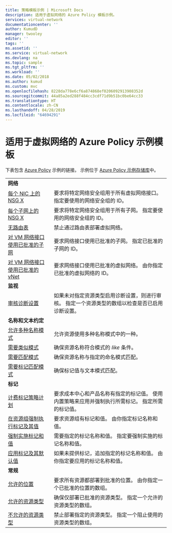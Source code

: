 ```yaml
---
title: 策略模板示例 | Microsoft Docs
description: 适用于虚拟网络的 Azure Policy 模板示例。
services: virtual-network
documentationcenter: ''
author: KumudD
manager: twooley
editor: ''
tags: ''
ms.assetid: ''
ms.service: virtual-network
ms.devlang: na
ms.topic: sample
ms.tgt_pltfrm: ''
ms.workload: ''
ms.date: 05/02/2018
ms.author: kumud
ms.custom: mvc
ms.openlocfilehash: 8228da778e6cf6a874868ef0206092913908352d
ms.sourcegitcommit: 44a85a2ed288f484cc3cdf71d9b51bc0be64cc33
ms.translationtype: HT
ms.contentlocale: zh-CN
ms.lasthandoff: 04/28/2019
ms.locfileid: "64694291"
---
```

# <a name="azure-policy-sample-templates-for-virtual-network"></a>适用于虚拟网络的 Azure Policy 示例模板

下表包含 [Azure Policy](../governance/policy/overview.md?toc=%2fazure%2fvirtual-network%2ftoc.json) 示例的链接。 示例位于 [Azure Policy 示例存储库](https://github.com/Azure/azure-policy)中。

| | |
|---|---|
|**网络**||
| [每个 NIC 上的 NSG X](../governance/policy/samples/nsg-on-nic.md?toc=%2fazure%2fvirtual-network%2ftoc.json) | 要求将特定网络安全组用于所有虚拟网络接口。 指定要使用的网络安全组的 ID。 |
| [每个子网上的 NSG X](../governance/policy/samples/nsg-on-subnet.md?toc=%2fazure%2fvirtual-network%2ftoc.json) | 要求将特定网络安全组用于所有子网。 指定要使用的网络安全组的 ID。 |
| [无路由表](../governance/policy/samples/no-user-defined-route-table.md?toc=%2fazure%2fvirtual-network%2ftoc.json)  |禁止通过路由表部署虚拟网络。 |
| [对 VM 网络接口使用已批准的子网](../governance/policy/samples/use-approved-subnet-vm-nics.md?toc=%2fazure%2fvirtual-network%2ftoc.json) | 要求网络接口使用已批准的子网。 指定已批准的子网的 ID。 |
| [对 VM 网络接口使用已批准的 vNet](../governance/policy/samples/use-approved-vnet-vm-nics.md?toc=%2fazure%2fvirtual-network%2ftoc.json) | 要求网络接口使用已批准的虚拟网络。 由你指定已批准的虚拟网络的 ID。 |
|**监视**||
| [审核诊断设置](../governance/policy/samples/audit-diagnostic-setting.md?toc=%2fazure%2fvirtual-network%2ftoc.json) | 如果未对指定资源类型启用诊断设置，则进行审核。 指定一个资源类型的数组以检查是否已启用诊断设置。 |
|**名称和文本约定**||
| [允许多种名称模式](../governance/policy/samples/allow-multiple-name-patterns.md?toc=%2fazure%2fvirtual-network%2ftoc.json) | 允许资源使用多种名称模式中的一种。 |
| [需要类似模式](../governance/policy/samples/enforce-like-pattern.md?toc=%2fazure%2fvirtual-network%2ftoc.json) | 确保资源名称符合模式的 *like* 条件。 |
| [需要匹配模式](../governance/policy/samples/enforce-match-pattern.md?toc=%2fazure%2fvirtual-network%2ftoc.json) | 确保资源名称与指定的命名模式匹配。 |
| [需要标记匹配模式](../governance/policy/samples/enforce-tag-match-pattern.md?toc=%2fazure%2fvirtual-network%2ftoc.json) | 确保标记值与文本模式匹配。 |
|**标记**||
| [计费标记策略计划](../governance/policy/samples/billing-tags-policy-initiative.md?toc=%2fazure%2fvirtual-network%2ftoc.json) | 要求成本中心和产品名称有指定的标记值。 使用内置策略来应用并强制执行所需标记。 指定所需的标记值。  |
| [在资源组强制执行标记及其值](../governance/policy/samples/enforce-tag-on-resource-groups.md?toc=%2fazure%2fvirtual-network%2ftoc.json) | 要求资源组有标记和值。 由你指定标记名称和值。  |
| [强制实施标记和值](../governance/policy/samples/enforce-tag-value.md?toc=%2fazure%2fvirtual-network%2ftoc.json) | 需要指定的标记名称和值。 指定要强制实施的标记名称和值。  |
| [应用标记及其默认值](../governance/policy/samples/apply-tag-default-value.md?toc=%2fazure%2fvirtual-network%2ftoc.json) | 如果未提供标记，追加指定的标记名称和值。 由你指定要应用的标记名称和值。  |
|**常规**||
| [允许的位置](../governance/policy/samples/allowed-locations.md?toc=%2fazure%2fvirtual-network%2ftoc.json) | 要求所有资源都部署到批准的位置。 由你指定一个已批准的位置的数组。  |
| [允许的资源类型](../governance/policy/samples/allowed-resource-types.md?toc=%2fazure%2fvirtual-network%2ftoc.json) | 确保仅部署已批准的资源类型。 指定一个允许的资源类型的数组。  |
| [不允许的资源类型](../governance/policy/samples/not-allowed-resource-types.md?toc=%2fazure%2fvirtual-network%2ftoc.json) | 禁止部署指定的资源类型。 指定一个阻止使用的资源类型的数组。  |